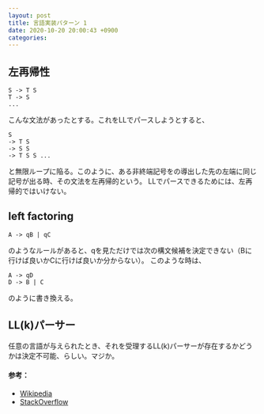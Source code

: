 ```yaml
---
layout: post
title: 言語実装パターン 1
date: 2020-10-20 20:00:43 +0900
categories:
---
```


## 左再帰性
```
S -> T S
T -> S
...
```
こんな文法があったとする。これをLLでパースしようとすると、
```
S
-> T S
-> S S
-> T S S ...
```
と無限ループに陥る。このように、ある非終端記号をの導出した先の左端に同じ記号が出る時、その文法を左再帰的という。
LLでパースできるためには、左再帰的ではいけない。

## left factoring
```
A -> qB | qC
```
のようなルールがあると、qを見ただけでは次の構文候補を決定できない（Bに行けば良いかCに行けば良いか分からない）。
このような時は、
```
A -> qD
D -> B | C
```
のように書き換える。

## LL(k)パーサー

任意の言語が与えられたとき、それを受理するLL(k)パーサーが存在するかどうかは決定不可能、らしい。マジか。


#### 参考：
- [Wikipedia][wiki]
- [StackOverflow][so]


[wiki]: https://en.m.wikipedia.org/wiki/LL_parser
[so]: https://stackoverflow.com/questions/15194142/difference-between-left-factoring-and-left-recursion
